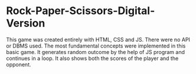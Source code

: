 # Rock-Paper-Scissors-Digital-Version
This game was created entirely with HTML, CSS and JS.
There were no API or DBMS used. The most fundamental concepts were implemented in this basic game. 
It generates random outcome by the help of JS program and continues in a loop. 
It also shows both the scores of the player and the opponent.
